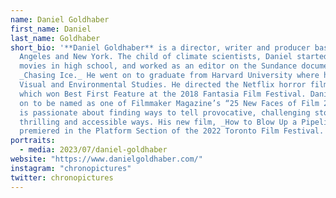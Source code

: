 ```yaml
---
name: Daniel Goldhaber
first_name: Daniel
last_name: Goldhaber
short_bio: '**Daniel Goldhaber** is a director, writer and producer based in Los
  Angeles and New York. The child of climate scientists, Daniel started making
  movies in high school, and worked as an editor on the Sundance documentary
  _Chasing Ice._ He went on to graduate from Harvard University where he studied
  Visual and Environmental Studies. He directed the Netflix horror film, CAM,
  which won Best First Feature at the 2018 Fantasia Film Festival. Daniel went
  on to be named as one of Filmmaker Magazine’s “25 New Faces of Film 2018." He
  is passionate about finding ways to tell provocative, challenging stories in
  thrilling and accessible ways. His new film, _How to Blow Up a Pipeline,_
  premiered in the Platform Section of the 2022 Toronto Film Festival.'
portraits:
  - media: 2023/07/daniel-goldhaber
website: "https://www.danielgoldhaber.com/"
instagram: "chronopictures"
twitter: chronopictures
---
```

